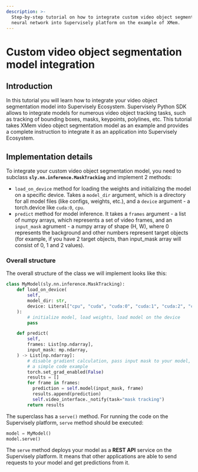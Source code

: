 ```yaml
---
description: >-
  Step-by-step tutorial on how to integrate custom video object segmentation
  neural network into Supervisely platform on the example of XMem.
---
```


# Custom video object segmentation model integration

## Introduction

In this tutorial you will learn how to integrate your video object segmentation model into Supervisely Ecosystem. Supervisely Python SDK allows to integrate models for numerous video object tracking tasks, such as tracking of bounding boxes, masks, keypoints, polylines, etc. This tutorial takes XMem video object segmentation model as an example and provides a complete instruction to integrate it as an application into Supervisely Ecosystem.

## Implementation details

To integrate your custom video object segmentation model, you need to subclass **`sly.nn.inference.MaskTracking`** and implement 2 methods:

* `load_on_device` method for loading the weights and initializing the model on a specific device. Takes a `model_dir` argument, which is a directory for all model files (like configs, weights, etc.), and a `device` argument - a torch.device like `cuda:0`, `cpu`.
* `predict` method for model inference. It takes a `frames` argument - a list of numpy arrays, which represents a set of video frames, and an `input_mask` agrument - a numpy array of shape (H, W), where 0 represents the background and other numbers represent target objects (for example, if you have 2 target objects, than input_mask array will consist of 0, 1 and 2 values).

### Overall structure

The overall structure of the class we will implement looks like this:

```python
class MyModel(sly.nn.inference.MaskTracking):
    def load_on_device(
        self,
        model_dir: str,
        device: Literal["cpu", "cuda", "cuda:0", "cuda:1", "cuda:2", "cuda:3"] = "cpu",
    ):
        # initialize model, load weights, load model on the device
        pass

    def predict(
        self,
        frames: List[np.ndarray],
        input_mask: mp.ndarray,
    ) -> List[np.ndarray]:
        # disable gradient calculation, pass input mask to your model, run it on given list of frames (frame-by-frame), save predictions to a list and update progress bar on each iteration
        # a simple code example
        torch.set_grad_enabled(False)
        results = []
        for frame in frames:
          prediction = self.model(input_mask, frame)
          results.append(prediction)
          self.video_interface._notify(task="mask tracking")
        return results
```

The superclass has a `serve()` method. For running the code on the Supervisely platform, `serve` method should be executed:

```python
model = MyModel()
model.serve()
```

The `serve` method deploys your model as a **REST API** service on the Supervisely platform. It means that other applications are able to send requests to your model and get predictions from it.